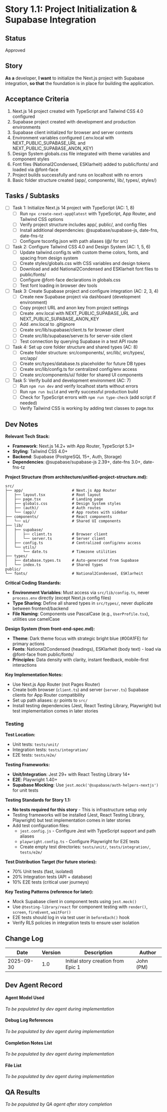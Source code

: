 # Story 1.1: Project Initialization & Supabase Integration

## Status

Approved

## Story

**As a** developer,
**I want** to initialize the Next.js project with Supabase integration,
**so that** the foundation is in place for building the application.

## Acceptance Criteria

1. Next.js 14 project created with TypeScript and Tailwind CSS 4.0 configured
2. Supabase project created with development and production environments
3. Supabase client initialized for browser and server contexts
4. Environment variables configured (.env.local with NEXT_PUBLIC_SUPABASE_URL and NEXT_PUBLIC_SUPABASE_ANON_KEY)
5. Design System globals.css file integrated with theme variables and component styles
6. Font files (National2Condensed, ESKlarheit) added to public/fonts/ and loaded via @font-face
7. Project builds successfully and runs on localhost with no errors
8. Basic folder structure created (app/, components/, lib/, types/, styles/)

## Tasks / Subtasks

- [ ] Task 1: Initialize Next.js 14 project with TypeScript (AC: 1, 8)
  - [ ] Run `npx create-next-app@latest` with TypeScript, App Router, and Tailwind CSS options
  - [ ] Verify project structure includes app/, public/, and config files
  - [ ] Install additional dependencies: @supabase/supabase-js, date-fns, date-fns-tz
  - [ ] Configure tsconfig.json with path aliases (@/ for src)

- [ ] Task 2: Configure Tailwind CSS 4.0 and Design System (AC: 1, 5, 6)
  - [ ] Update tailwind.config.ts with custom theme colors, fonts, and spacing from design system
  - [ ] Create styles/globals.css with CSS variables and design tokens
  - [ ] Download and add National2Condensed and ESKlarheit font files to public/fonts/
  - [ ] Configure @font-face declarations in globals.css
  - [ ] Test font loading in browser dev tools

- [ ] Task 3: Create Supabase project and configure integration (AC: 2, 3, 4)
  - [ ] Create new Supabase project via dashboard (development environment)
  - [ ] Copy project URL and anon key from project settings
  - [ ] Create .env.local with NEXT_PUBLIC_SUPABASE_URL and NEXT_PUBLIC_SUPABASE_ANON_KEY
  - [ ] Add .env.local to .gitignore
  - [ ] Create src/lib/supabase/client.ts for browser client
  - [ ] Create src/lib/supabase/server.ts for server-side client
  - [ ] Test connection by querying Supabase in a test API route

- [ ] Task 4: Set up core folder structure and shared types (AC: 8)
  - [ ] Create folder structure: src/components/, src/lib/, src/types/, src/app/
  - [ ] Create src/types/database.ts placeholder for future DB types
  - [ ] Create src/lib/config.ts for centralized config/env access
  - [ ] Create src/components/ui/ folder for shared UI components

- [ ] Task 5: Verify build and development environment (AC: 7)
  - [ ] Run `npm run dev` and verify localhost starts without errors
  - [ ] Run `npm run build` and verify successful production build
  - [ ] Check for TypeScript errors with `npm run type-check` (add script if needed)
  - [ ] Verify Tailwind CSS is working by adding test classes to page.tsx

## Dev Notes

**Relevant Tech Stack:**
- **Framework**: Next.js 14.2+ with App Router, TypeScript 5.3+
- **Styling**: Tailwind CSS 4.0+
- **Backend**: Supabase (PostgreSQL 15+, Auth, Storage)
- **Dependencies**: @supabase/supabase-js 2.39+, date-fns 3.0+, date-fns-tz

**Project Structure (from architecture/unified-project-structure.md):**
```
src/
├── app/                      # Next.js App Router
│   ├── layout.tsx            # Root layout
│   ├── page.tsx              # Landing page
│   ├── globals.css           # Design System styles
│   ├── (auth)/               # Auth routes
│   └── (app)/                # App routes with sidebar
├── components/               # React components
│   └── ui/                   # Shared UI components
├── lib/
│   ├── supabase/
│   │   ├── client.ts         # Browser client
│   │   └── server.ts         # Server client
│   ├── config.ts             # Centralized config/env access
│   └── utils/
│       └── date.ts           # Timezone utilities
├── types/
│   ├── database.types.ts     # Auto-generated from Supabase
│   └── index.ts              # Shared types
public/
└── fonts/                    # National2Condensed, ESKlarheit
```

**Critical Coding Standards:**
- **Environment Variables**: Must access via `src/lib/config.ts`, never `process.env` directly (except Next.js config files)
- **Type Sharing**: Define all shared types in `src/types/`, never duplicate between frontend/backend
- **File Naming**: Components use PascalCase (e.g., `UserProfile.tsx`), utilities use camelCase

**Design System (from front-end-spec.md):**
- **Theme**: Dark theme focus with strategic bright blue (#00A1FE) for primary actions
- **Fonts**: National2Condensed (headings), ESKlarheit (body text) - load via @font-face from public/fonts/
- **Principles**: Data density with clarity, instant feedback, mobile-first interactions

**Key Implementation Notes:**
- Use Next.js App Router (not Pages Router)
- Create both browser (`client.ts`) and server (`server.ts`) Supabase clients for App Router compatibility
- Set up path aliases: `@/` points to `src/`
- Install testing dependencies (Jest, React Testing Library, Playwright) but test implementation comes in later stories

### Testing

**Test Location:**
- Unit tests: `tests/unit/`
- Integration tests: `tests/integration/`
- E2E tests: `tests/e2e/`

**Testing Frameworks:**
- **Unit/Integration**: Jest 29+ with React Testing Library 14+
- **E2E**: Playwright 1.40+
- **Supabase Mocking**: Use `jest.mock('@supabase/auth-helpers-nextjs')` for unit tests

**Testing Standards for Story 1.1:**
- **No tests required for this story** - This is infrastructure setup only
- Testing frameworks will be installed (Jest, React Testing Library, Playwright) but test implementation comes in later stories
- Add test configuration files:
  - `jest.config.js` - Configure Jest with TypeScript support and path aliases
  - `playwright.config.ts` - Configure Playwright for E2E tests
  - Create empty test directories: `tests/unit/`, `tests/integration/`, `tests/e2e/`

**Test Distribution Target (for future stories):**
- 70% Unit tests (fast, isolated)
- 20% Integration tests (API + database)
- 10% E2E tests (critical user journeys)

**Key Testing Patterns (reference for later):**
- Mock Supabase client in component tests using `jest.mock()`
- Use `@testing-library/react` for component testing with `render()`, `screen`, `fireEvent`, `waitFor()`
- E2E tests should log in via test user in `beforeEach()` hook
- Verify RLS policies in integration tests to ensure user isolation

## Change Log

| Date | Version | Description | Author |
|------|---------|-------------|--------|
| 2025-09-30 | 1.0 | Initial story creation from Epic 1 | John (PM) |

## Dev Agent Record

#### Agent Model Used

_To be populated by dev agent during implementation_

#### Debug Log References

_To be populated by dev agent during implementation_

#### Completion Notes List

_To be populated by dev agent during implementation_

#### File List

_To be populated by dev agent during implementation_

## QA Results

_To be populated by QA agent after story completion_